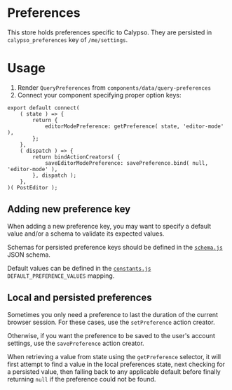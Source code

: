 Preferences
========

This store holds preferences specific to Calypso.
They are persisted in `calypso_preferences` key of `/me/settings`.

# Usage

1. Render `QueryPreferences` from `components/data/query-preferences`
2. Connect your component specifying proper option keys:
```
export default connect(
	( state ) => {
		return {
			editorModePreference: getPreference( state, 'editor-mode' ),
		};
	},
	( dispatch ) => {
		return bindActionCreators( {
			saveEditorModePreference: savePreference.bind( null, 'editor-mode' ),
		}, dispatch );
	},
)( PostEditor );
```

## Adding new preference key

When adding a new preference key, you may want to specify a default value and/or a schema to validate its expected values.

Schemas for persisted preference keys should be defined in the [`schema.js`](./schema.js) JSON schema.

Default values can be defined in the [`constants.js`](./constants.js) `DEFAULT_PREFERENCE_VALUES` mapping.

## Local and persisted preferences

Sometimes you only need a preference to last the duration of the current browser session. For these cases, use the `setPreference` action creator.

Otherwise, if you want the preference to be saved to the user's account settings, use the `savePreference` action creator.

When retrieving a value from state using the `getPreference` selector, it will first attempt to find a value in the local preferences state, next checking for a persisted value, then falling back to any applicable default before finally returning `null` if the preference could not be found.
